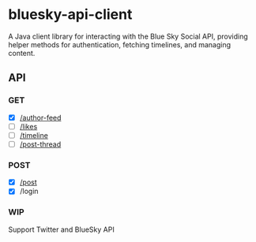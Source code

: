 # bluesky-api-client
A Java client library for interacting with the Blue Sky Social API, providing helper methods for authentication, fetching timelines, and managing content.

## API

### GET
- [x] [/author-feed](https://atproto.com/lexicons/app-bsky-feed#appbskyfeedgetauthorfeed)
- [ ] [/likes](https://atproto.com/lexicons/app-bsky-feed#appbskyfeedgetlikes)
- [ ] [/timeline](https://atproto.com/lexicons/app-bsky-feed#appbskyfeedgettimeline)
- [ ] [/post-thread](https://atproto.com/lexicons/app-bsky-feed#appbskyfeedgetpostthread)

### POST
- [x] [/post](https://atproto.com/lexicons/com-atproto-repo#comatprotorepocreaterecord)
- [x] /login

### WIP
Support Twitter and BlueSky API
